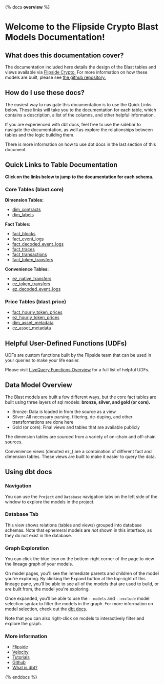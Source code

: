 {% docs __overview__ %}

# Welcome to the Flipside Crypto Blast Models Documentation!

## **What does this documentation cover?**
The documentation included here details the design of the Blast tables and views available via [Flipside Crypto.](https://flipsidecrypto.xyz/) For more information on how these models are built, please see [the github repository.](https://github.com/FlipsideCrypto/blast-models)

## **How do I use these docs?**
The easiest way to navigate this documentation is to use the Quick Links below. These links will take you to the documentation for each table, which contains a description, a list of the columns, and other helpful information.

If you are experienced with dbt docs, feel free to use the sidebar to navigate the documentation, as well as explore the relationships between tables and the logic building them.

There is more information on how to use dbt docs in the last section of this document.

## **Quick Links to Table Documentation**

**Click on the links below to jump to the documentation for each schema.**

### Core Tables (blast.core)

**Dimension Tables:**
- [dim_contracts](https://flipsidecrypto.github.io/blast-models/#!/model/model.blast_models.core__dim_contracts)
- [dim_labels](https://flipsidecrypto.github.io/blast-models/#!/model/model.blast_models.core__dim_labels)

**Fact Tables:**
- [fact_blocks](https://flipsidecrypto.github.io/blast-models/#!/model/model.blast_models.core__fact_blocks)
- [fact_event_logs](https://flipsidecrypto.github.io/blast-models/#!/model/model.blast_models.core__fact_event_logs)
- [fact_decoded_event_logs](https://flipsidecrypto.github.io/blast-models/#!/model/model.blast_models.core__fact_decoded_event_logs)
- [fact_traces](https://flipsidecrypto.github.io/blast-models/#!/model/model.blast_models.core__fact_traces)
- [fact_transactions](https://flipsidecrypto.github.io/blast-models/#!/model/model.blast_models.core__fact_transactions)
- [fact_token_transfers](https://flipsidecrypto.github.io/blast-models/#!/model/model.blast_models.core__fact_token_transfers)

**Convenience Tables:**
- [ez_native_transfers](https://flipsidecrypto.github.io/blast-models/#!/model/model.blast_models.core__ez_native_transfers)
- [ez_token_transfers](https://flipsidecrypto.github.io/blast-models/#!/model/model.blast_models.core__ez_token_transfers)
- [ez_decoded_event_logs](https://flipsidecrypto.github.io/blast-models/#!/model/model.blast_models.core__ez_decoded_event_logs)

### Price Tables (blast.price)
- [fact_hourly_token_prices](https://flipsidecrypto.github.io/blast-models/#!/model/model.blast_models.price__fact_hourly_token_prices)
- [ez_hourly_token_prices](https://flipsidecrypto.github.io/blast-models/#!/model/model.blast_models.price__ez_hourly_token_prices)
- [dim_asset_metadata](https://flipsidecrypto.github.io/blast-models/#!/model/model.blast_models.price__dim_asset_metadata)
- [ez_asset_metadata](https://flipsidecrypto.github.io/blast-models/#!/model/model.blast_models.price__ez_asset_metadata)

## **Helpful User-Defined Functions (UDFs)**

UDFs are custom functions built by the Flipside team that can be used in your queries to make your life easier. 

Please visit [LiveQuery Functions Overview](https://flipsidecrypto.github.io/livequery-models/#!/overview) for a full list of helpful UDFs.

## **Data Model Overview**

The Blast models are built a few different ways, but the core fact tables are built using three layers of sql models: **bronze, silver, and gold (or core).**

- Bronze: Data is loaded in from the source as a view
- Silver: All necessary parsing, filtering, de-duping, and other transformations are done here
- Gold (or core): Final views and tables that are available publicly

The dimension tables are sourced from a variety of on-chain and off-chain sources.

Convenience views (denoted ez_) are a combination of different fact and dimension tables. These views are built to make it easier to query the data.

## **Using dbt docs**
### Navigation

You can use the ```Project``` and ```Database``` navigation tabs on the left side of the window to explore the models in the project.

### Database Tab

This view shows relations (tables and views) grouped into database schemas. Note that ephemeral models are *not* shown in this interface, as they do not exist in the database.

### Graph Exploration

You can click the blue icon on the bottom-right corner of the page to view the lineage graph of your models.

On model pages, you'll see the immediate parents and children of the model you're exploring. By clicking the Expand button at the top-right of this lineage pane, you'll be able to see all of the models that are used to build, or are built from, the model you're exploring.

Once expanded, you'll be able to use the ```--models``` and ```--exclude``` model selection syntax to filter the models in the graph. For more information on model selection, check out the [dbt docs](https://docs.getdbt.com/docs/model-selection-syntax).

Note that you can also right-click on models to interactively filter and explore the graph.


### **More information**
- [Flipside](https://flipsidecrypto.xyz/)
- [Velocity](https://app.flipsidecrypto.com/velocity?nav=Discover)
- [Tutorials](https://docs.flipsidecrypto.com/our-data/tutorials)
- [Github](https://github.com/FlipsideCrypto/blast-models)
- [What is dbt?](https://docs.getdbt.com/docs/introduction)


{% enddocs %}